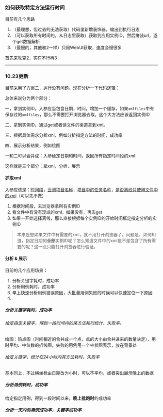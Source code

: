 ### 如何获取特定方法运行时间

目前有几个思路

1. （最理想，但过去的无法获取）代码里新增装饰器，输出到执行日志
2. （可以获取所有时间的，从日志里获取）获取到应用实例ID，然后拼装url，逐个get数据解析
3. （最慢的，其他和2一样）只用WebUI获取，速度会慢很多

首先来攻克2，实在不行再3

---

### 10.23更新

目前采用了方案二，运行没有问题。现在分析一下代码逻辑：

总体来说分为两个部分：

一，拿到实例ID，入参应当包含日期，时间。增加一个缓存，如果`xmlfiles`中有保存过的`xmlfiles`，那么不需要打开浏览器去取。这个大方法应该返回实例ID

二、拿到实例ID，通过get或者读文件的渠道拿到xml。

三、根据具体需求分析xml，例如分析指定方法的时间，成功率

四、展示分析结果，例如绘图

一和二可以合并成：入参给定日期和时间，返回所有指定时间段的xml

这样就是三个部分：拿xml，分析，展示

#### 抓取xml

入参应该是：<u>时间段</u>，<u>云测项目名称</u>，<u>项目中的任务名称</u>，<u>是否离线只使用文件中的xml</u>（可以先不做）

1. 根据时间段，去浏览器拿所有实例ID
2. 看文件中有没有现成的xml，如果没有，再去get
3. 如果一开始选择离线，那么直接根据每个实例ID的开始时间框定指定分析的实例ID

> 本来是想如果文件中有需要的xml，就不用打开浏览器了。问题是，如何知道，指定日期的**全部**实例ID呢？怎么知道文件中的xml是不是包含了所有需要的呢？这一点只能打开浏览器进行验证。



#### 分析 & 展示

目前的几个应用场景：

1. 分析关键字耗时，成功率
2. 分析用例耗时，成功率
3. 早上快速分析用例错误原因，大批量用例失败的时候可以快速定位一下原因
4. 

##### 分析关键字耗时，成功率

###### 给定指定关键字，得到一段时间内的某方法耗时统计，失败率。

绘图：热点图（时间相近的合并成一个点，点的大小由合并进来的数量决定），用时平均、中位数的折线图，失败的用例用一个柱状图表示，放在背景处

###### 给定关键字，统计在24小时内其方法耗时，失败率

基本同上，不过横坐标由日期改为小时，可以不平均，或者突出展示晚上的数据



##### 分析用例耗时，成功率

给定指定用例，得到一段时间以来，**晚上批跑时**的成功率



##### 分析一天内的用例成功率，关键字成功率





